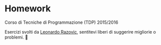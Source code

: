 # Homework
Corso di Tecniche di Programmazione (TDP) 2015/2016

Esercizi svolti da [Leonardo Razovic](https://twitter.com/LRazovic), sentitevi liberi di suggerire migliorie o problemi. 🚀
